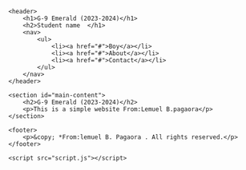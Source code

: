 <!DOCTYPE html>
<html lang="en">
<head>
    <meta charset="UTF-8">
    <meta name="viewport" content="width=device-width, initial-scale=1.0">
    <link rel="stylesheet" href="styles.css">
    <title>G-9 Emerald (2023-2024)</title>
</head>
<body>

    <header>
        <h1>G-9 Emerald (2023-2024)</h1>
        <h2>Student name  </h1>
        <nav>
            <ul>
                <li><a href="#">Boy</a></li>
                <li><a href="#">About</a></li>
                <li><a href="#">Contact</a></li>
            </ul>
        </nav>
    </header>

    <section id="main-content">
        <h2>G-9 Emerald (2023-2024)</h2>
        <p>This is a simple website From:Lemuel B.pagaora</p>
    </section>

    <footer>
        <p>&copy; *From:lemuel B. Pagaora . All rights reserved.</p>
    </footer>

    <script src="script.js"></script>
</body>
</html>

